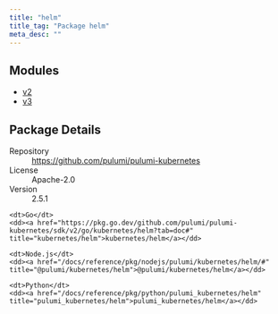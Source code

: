 ```yaml
---
title: "helm"
title_tag: "Package helm"
meta_desc: ""
---
```


<!-- WARNING: this file was generated by Pulumi Docs Generator. -->
<!-- Do not edit by hand unless you're certain you know what you are doing! -->



<h2 id="modules">Modules</h2>
<ul class="api">
    <li><a href="v2/" title="v2"><span class="symbol module"></span>v2</a></li>
    <li><a href="v3/" title="v3"><span class="symbol module"></span>v3</a></li>
</ul>

<h2 id="package-details">Package Details</h2>
<dl class="package-details">
	<dt>Repository</dt>
	<dd><a href="https://github.com/pulumi/pulumi-kubernetes">https://github.com/pulumi/pulumi-kubernetes</a></dd>
	<dt>License</dt>
	<dd>Apache-2.0</dd>
	<dt>Version</dt>
	<dd>2.5.1</dd>
</dl>



<dl class="tabular">

    <dt>Go</dt>
    <dd><a href="https://pkg.go.dev/github.com/pulumi/pulumi-kubernetes/sdk/v2/go/kubernetes/helm?tab=doc#" title="kubernetes/helm">kubernetes/helm</a></dd>

    <dt>Node.js</dt>
    <dd><a href="/docs/reference/pkg/nodejs/pulumi/kubernetes/helm/#" title="@pulumi/kubernetes/helm">@pulumi/kubernetes/helm</a></dd>

    <dt>Python</dt>
    <dd><a href="/docs/reference/pkg/python/pulumi_kubernetes/helm" title="pulumi_kubernetes/helm">pulumi_kubernetes/helm</a></dd>

</dl>

